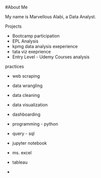 #About Me

My name is Marvellous Alabi, a Data Analyst.


Projects
- Bootcamp participation
- EPL Analysis
- kpmg data analysis exeperience
- tata viz exeprience
- Entry Level - Udemy Courses analysis


practices
- web scraping
- data wrangling
- data cleaning
- data visualization

- dashboarding
- programming - python
- query - sql
- jupyter notebook
- ms. excel
- tableau
- 
